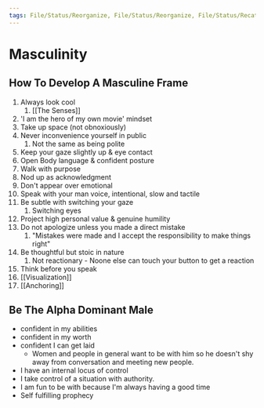 ```yaml
---
tags: File/Status/Reorganize, File/Status/Reorganize, File/Status/Recategorize, File/Status/Summarize, File/Status/Structuralize
---
```


# Masculinity

## How To Develop A Masculine Frame

1.  Always look cool
	1. [[The Senses]]
2. 'I am the hero of my own movie' mindset
3. Take up space (not obnoxiously)
4. Never inconvenience yourself in public
	1. Not the same as being polite
5. Keep your gaze slightly up & eye contact
6. Open Body language & confident posture
7. Walk with purpose
8. Nod up as acknowledgment
9. Don't appear over emotional
10. Speak with your man voice, intentional, slow and tactile
11. Be subtle with switching your gaze
	1. Switching eyes
12. Project high personal value & genuine humility
13. Do not apologize unless you made a direct mistake
	1. "Mistakes were made and I accept the responsibility to make things right"
14. Be thoughtful but stoic in nature
	1. Not reactionary - Noone else can touch your button to get a reaction
15. Think before you speak 
16. [[Visualization]]
17. [[Anchoring]]






## Be The Alpha Dominant Male
- confident in my abilities
- confident in my worth
- confident I can get laid
	- Women and people in general want to be with him so he doesn't shy away from conversation and meeting new people. 
- I have an internal locus of control
- I take control of a situation with authority.
- I am fun to be with because I'm always having a good time
- Self fulfilling prophecy
